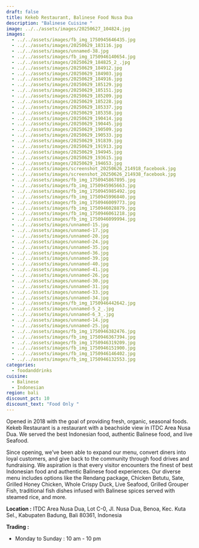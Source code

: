 ```yaml
---
draft: false
title: Kekeb Restaurant, Balinese Food Nusa Dua
description: "Balinese Cuisine "
image: ../../assets/images/20250627_104824.jpg
images:
  - ../../assets/images/fb_img_1750945646435.jpg
  - ../../assets/images/20250629_183116.jpg
  - ../../assets/images/unnamed-38.jpg
  - ../../assets/images/fb_img_1750946140654.jpg
  - ../../assets/images/20250629_184825_2_.jpg
  - ../../assets/images/20250629_184912.jpg
  - ../../assets/images/20250629_184903.jpg
  - ../../assets/images/20250629_184916.jpg
  - ../../assets/images/20250629_185129.jpg
  - ../../assets/images/20250629_185151.jpg
  - ../../assets/images/20250629_185209.jpg
  - ../../assets/images/20250629_185228.jpg
  - ../../assets/images/20250629_185337.jpg
  - ../../assets/images/20250629_185358.jpg
  - ../../assets/images/20250629_190414.jpg
  - ../../assets/images/20250629_190445.jpg
  - ../../assets/images/20250629_190509.jpg
  - ../../assets/images/20250629_190533.jpg
  - ../../assets/images/20250629_191839.jpg
  - ../../assets/images/20250629_191913.jpg
  - ../../assets/images/20250629_194945.jpg
  - ../../assets/images/20250629_193615.jpg
  - ../../assets/images/20250629_194653.jpg
  - ../../assets/images/screenshot_20250626_214918_facebook.jpg
  - ../../assets/images/screenshot_20250626_214938_facebook.jpg
  - ../../assets/images/fb_img_1750945867895.jpg
  - ../../assets/images/fb_img_1750945965663.jpg
  - ../../assets/images/fb_img_1750945985492.jpg
  - ../../assets/images/fb_img_1750945996840.jpg
  - ../../assets/images/fb_img_1750946009773.jpg
  - ../../assets/images/fb_img_1750946028879.jpg
  - ../../assets/images/fb_img_1750946061218.jpg
  - ../../assets/images/fb_img_1750946099994.jpg
  - ../../assets/images/unnamed-15.jpg
  - ../../assets/images/unnamed-17.jpg
  - ../../assets/images/unnamed-20.jpg
  - ../../assets/images/unnamed-24.jpg
  - ../../assets/images/unnamed-35.jpg
  - ../../assets/images/unnamed-36.jpg
  - ../../assets/images/unnamed-39.jpg
  - ../../assets/images/unnamed-40.jpg
  - ../../assets/images/unnamed-41.jpg
  - ../../assets/images/unnamed-26.jpg
  - ../../assets/images/unnamed-30.jpg
  - ../../assets/images/unnamed-31.jpg
  - ../../assets/images/unnamed-33.jpg
  - ../../assets/images/unnamed-34.jpg
  - ../../assets/images/fb_img_1750946442642.jpg
  - ../../assets/images/unnamed-5_2_.jpg
  - ../../assets/images/unnamed-6_3_.jpg
  - ../../assets/images/unnamed-14.jpg
  - ../../assets/images/unnamed-25.jpg
  - ../../assets/images/fb_img_1750946382476.jpg
  - ../../assets/images/fb_img_1750946367394.jpg
  - ../../assets/images/fb_img_1750946319209.jpg
  - ../../assets/images/fb_img_1750946151900.jpg
  - ../../assets/images/fb_img_1750946146402.jpg
  - ../../assets/images/fb_img_1750946132553.jpg
categories:
  - foodanddrinks
cuisine:
  - Balinese
  - Indonesian
region: bali
discount_pct: 10
discount_text: "Food Only "
---
```

Opened in 2018 with the goal of providing fresh, organic, seasonal foods. Kekeb Restaurant is a restaurant with a beachside view in ITDC Area Nusa Dua. We served the best Indonesian food, authentic Balinese food, and live Seafood.

Since opening, we’ve been able to expand our menu, convert diners into loyal customers, and give back to the community through food drives and fundraising. We aspiration is that every visitor encounters the finest of best Indonesian food and authentic Balinese food experiences. Our diverse menu includes options like the Rendang package, Chicken Betutu, Sate, Grilled Honey Chicken, Whole Crispy Duck, Live Seafood, Grilled Grouper Fish, traditional fish dishes infused with Balinese spices served with steamed rice, and more.

**Location :** ITDC Area Nusa Dua, Lot C-0, Jl. Nusa Dua, Benoa, Kec. Kuta Sel., Kabupaten Badung, Bali 80361, Indonesia

**Trading :**

* Monday to Sunday : 10 am - 10 pm
